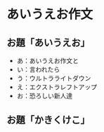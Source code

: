 # あいうえお作文
## お題「あいうえお」
* あ：あいうえお作文と
* い：言われたら
* う：ウルトラライトダウン
* え：エクストラレフトアップ
* お：恐ろしい新人達

## お題「かきくけこ」

